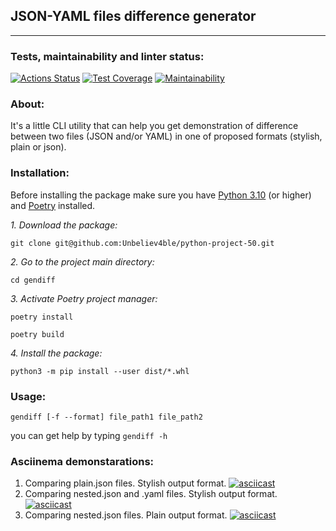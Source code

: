 ## JSON-YAML files difference generator
___

### Tests, maintainability and linter status:
[![Actions Status](https://github.com/Unbeliev4ble/python-project-50/actions/workflows/hexlet-check.yml/badge.svg)](https://github.com/Unbeliev4ble/python-project-50/actions)
[![Test Coverage](https://api.codeclimate.com/v1/badges/52a3e1b30903d66b16eb/test_coverage)](https://codeclimate.com/github/Unbeliev4ble/python-project-50/test_coverage)
[![Maintainability](https://api.codeclimate.com/v1/badges/52a3e1b30903d66b16eb/maintainability)](https://codeclimate.com/github/Unbeliev4ble/python-project-50/maintainability)

### About:
It's a little CLI utility that can help you get demonstration of difference between two files (JSON and/or YAML) in one of proposed formats (stylish, plain or json).


### Installation:
Before installing the package make sure you have [Python 3.10](https://www.python.org/downloads/) (or higher) and [Poetry](https://python-poetry.org/docs/) installed.

*1. Download the package:*

   `git clone git@github.com:Unbeliev4ble/python-project-50.git`


*2. Go to the project main directory:*

   `cd gendiff`

*3. Activate Poetry project manager:*
    
`poetry install`

`poetry build`

*4. Install the package:*

`python3 -m pip install --user dist/*.whl`

### Usage:

`gendiff [-f --format] file_path1 file_path2`

you can get help by typing
`gendiff -h`






### Asciinema demonstarations:
1. Comparing plain.json files. Stylish output format.
[![asciicast](https://asciinema.org/a/d2ltyMMZVjHWAvyvNdsdU3Rnv.svg)](https://asciinema.org/a/d2ltyMMZVjHWAvyvNdsdU3Rnv)
2. Comparing nested.json and .yaml files. Stylish output format.
[![asciicast](https://asciinema.org/a/MgjmJibyu464GkGnSdxCmQuT4.svg)](https://asciinema.org/a/MgjmJibyu464GkGnSdxCmQuT4)
3. Comparing nested.json files. 
Plain output format.
[![asciicast](https://asciinema.org/a/dkMsdK3bsLTXyIhXVRBeqptUx.svg)](https://asciinema.org/a/dkMsdK3bsLTXyIhXVRBeqptUx)
